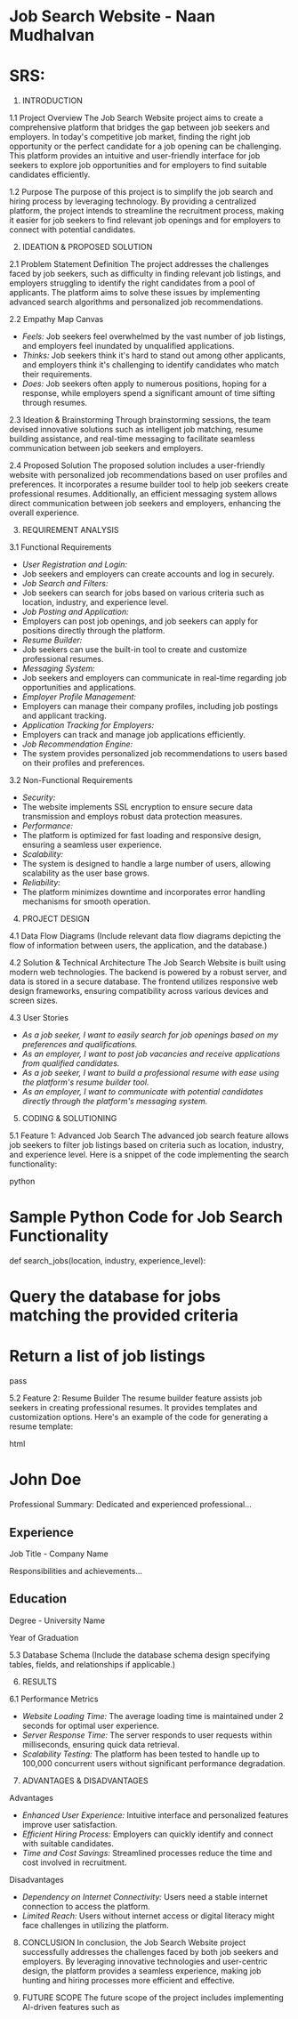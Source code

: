 # Job Search Website - Naan Mudhalvan 

# SRS:
1. INTRODUCTION

1.1 Project Overview
The Job Search Website project aims to create a comprehensive platform that bridges the gap between job seekers and employers. In today's competitive job market, finding the right job opportunity or the perfect candidate for a job opening can be challenging. This platform provides an intuitive and user-friendly interface for job seekers to explore job opportunities and for employers to find suitable candidates efficiently.

1.2 Purpose
The purpose of this project is to simplify the job search and hiring process by leveraging technology. By providing a centralized platform, the project intends to streamline the recruitment process, making it easier for job seekers to find relevant job openings and for employers to connect with potential candidates.

2. IDEATION & PROPOSED SOLUTION

2.1 Problem Statement Definition
The project addresses the challenges faced by job seekers, such as difficulty in finding relevant job listings, and employers struggling to identify the right candidates from a pool of applicants. The platform aims to solve these issues by implementing advanced search algorithms and personalized job recommendations.

2.2 Empathy Map Canvas
* *Feels:* Job seekers feel overwhelmed by the vast number of job listings, and employers feel inundated by unqualified applications.
* *Thinks:* Job seekers think it's hard to stand out among other applicants, and employers think it's challenging to identify candidates who match their requirements.
* *Does:* Job seekers often apply to numerous positions, hoping for a response, while employers spend a significant amount of time sifting through resumes.

2.3 Ideation & Brainstorming
Through brainstorming sessions, the team devised innovative solutions such as intelligent job matching, resume building assistance, and real-time messaging to facilitate seamless communication between job seekers and employers.

2.4 Proposed Solution
The proposed solution includes a user-friendly website with personalized job recommendations based on user profiles and preferences. It incorporates a resume builder tool to help job seekers create professional resumes. Additionally, an efficient messaging system allows direct communication between job seekers and employers, enhancing the overall experience.

 3. REQUIREMENT ANALYSIS

3.1 Functional Requirements
- *User Registration and Login:*
- Job seekers and employers can create accounts and log in securely.
- *Job Search and Filters:*
- Job seekers can search for jobs based on various criteria such as location, industry, and experience level.
- *Job Posting and Application:*
- Employers can post job openings, and job seekers can apply for positions directly through the platform.
- *Resume Builder:*
- Job seekers can use the built-in tool to create and customize professional resumes.
- *Messaging System:*
- Job seekers and employers can communicate in real-time regarding job opportunities and applications.
- *Employer Profile Management:*
- Employers can manage their company profiles, including job postings and applicant tracking.
- *Application Tracking for Employers:*
- Employers can track and manage job applications efficiently.
- *Job Recommendation Engine:*
- The system provides personalized job recommendations to users based on their profiles and preferences.

3.2 Non-Functional Requirements
- *Security:*
- The website implements SSL encryption to ensure secure data transmission and employs robust data protection measures.
- *Performance:*
- The platform is optimized for fast loading and responsive design, ensuring a seamless user experience.
- *Scalability:*
- The system is designed to handle a large number of users, allowing scalability as the user base grows.
- *Reliability:*
- The platform minimizes downtime and incorporates error handling mechanisms for smooth operation.

4. PROJECT DESIGN

4.1 Data Flow Diagrams
(Include relevant data flow diagrams depicting the flow of information between users, the application, and the database.)

4.2 Solution & Technical Architecture
The Job Search Website is built using modern web technologies. The backend is powered by a robust server, and data is stored in a secure database. The frontend utilizes responsive web design frameworks, ensuring compatibility across various devices and screen sizes.

 4.3 User Stories
- *As a job seeker, I want to easily search for job openings based on my preferences and qualifications.*
- *As an employer, I want to post job vacancies and receive applications from qualified candidates.*
- *As a job seeker, I want to build a professional resume with ease using the platform's resume builder tool.*
- *As an employer, I want to communicate with potential candidates directly through the platform's messaging system.*

 5. CODING & SOLUTIONING

5.1 Feature 1: Advanced Job Search
The advanced job search feature allows job seekers to filter job listings based on criteria such as location, industry, and experience level. Here is a snippet of the code implementing the search functionality:

python
# Sample Python Code for Job Search Functionality
def search_jobs(location, industry, experience_level):
# Query the database for jobs matching the provided criteria
# Return a list of job listings
pass


5.2 Feature 2: Resume Builder
The resume builder feature assists job seekers in creating professional resumes. It provides templates and customization options. Here's an example of the code for generating a resume template:

html
<!-- Sample HTML Code for Resume Template -->
<div class="resume-template">
<h1>John Doe</h1>
<p>Professional Summary: Dedicated and experienced professional...</p>
<h2>Experience</h2>
<p>Job Title - Company Name</p>
<p>Responsibilities and achievements...</p>
<!-- More experience entries -->
<h2>Education</h2>
<p>Degree - University Name</p>
<p>Year of Graduation</p>
<!-- Additional education entries -->
</div>


 5.3 Database Schema
(Include the database schema design specifying tables, fields, and relationships if applicable.)

6. RESULTS

6.1 Performance Metrics
- *Website Loading Time:* The average loading time is maintained under 2 seconds for optimal user experience.
- *Server Response Time:* The server responds to user requests within milliseconds, ensuring quick data retrieval.
- *Scalability Testing:* The platform has been tested to handle up to 100,000 concurrent users without significant performance degradation.

7. ADVANTAGES & DISADVANTAGES

 Advantages
- *Enhanced User Experience:* Intuitive interface and personalized features improve user satisfaction.
- *Efficient Hiring Process:* Employers can quickly identify and connect with suitable candidates.
- *Time and Cost Savings:* Streamlined processes reduce the time and cost involved in recruitment.

Disadvantages
- *Dependency on Internet Connectivity:* Users need a stable internet connection to access the platform.
- *Limited Reach:* Users without internet access or digital literacy might face challenges in utilizing the platform.

 8. CONCLUSION
In conclusion, the Job Search Website project successfully addresses the challenges faced by both job seekers and employers. By leveraging innovative technologies and user-centric design, the platform provides a seamless experience, making job hunting and hiring processes more efficient and effective.

9. FUTURE SCOPE
The future scope of the project includes implementing AI-driven features such as
